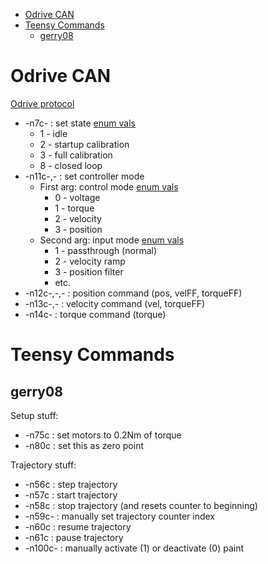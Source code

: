 - [Odrive CAN](#odrive-can)
- [Teensy Commands](#teensy-commands)
  - [gerry08](#gerry08)

# Odrive CAN

[Odrive protocol](https://docs.odriverobotics.com/can-protocol)

* -n7c- : set state [enum vals](https://docs.odriverobotics.com/api/odrive.axis.axisstate)
  * 1 - idle
  * 2 - startup calibration
  * 3 - full calibration
  * 8 - closed loop
* -n11c-,- : set controller mode
  * First arg: control mode [enum vals](https://docs.odriverobotics.com/api/odrive.controller.controlmode)
    * 0 - voltage
    * 1 - torque
    * 2 - velocity
    * 3 - position
  * Second arg: input mode [enum vals](https://docs.odriverobotics.com/api/odrive.controller.inputmode)
    * 1 - passthrough (normal)
    * 2 - velocity ramp
    * 3 - position filter
    * etc.
* -n12c-,-,- : position command (pos, velFF, torqueFF)
* -n13c-,- : velocity command (vel, torqueFF)
* -n14c- : torque command (torque)

# Teensy Commands

## gerry08

Setup stuff:

* -n75c : set motors to 0.2Nm of torque
* -n80c : set this as zero point

Trajectory stuff:

* -n56c : step trajectory
* -n57c : start trajectory
* -n58c : stop trajectory (and resets counter to beginning)
* -n59c- : manually set trajectory counter index
* -n60c : resume trajectory
* -n61c : pause trajectory
* -n100c- : manually activate (1) or deactivate (0) paint
